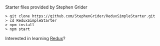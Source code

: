 Starter files provided by Stephen Grider

```
> git clone https://github.com/StephenGrider/ReduxSimpleStarter.git
> cd ReduxSimpleStarter
> npm install
> npm start
```

Interested in learning [Redux](https://www.udemy.com/react-redux/)?
